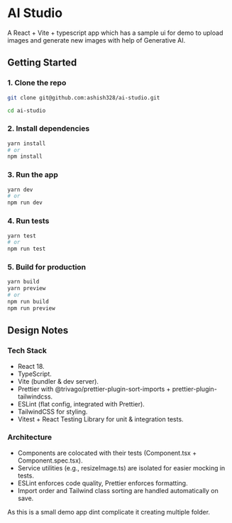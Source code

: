 # AI Studio

A React + Vite + typescript app which has a sample ui for demo to upload images and generate new images with help of Generative AI.

## Getting Started

### 1. Clone the repo

```bash
git clone git@github.com:ashish328/ai-studio.git

cd ai-studio
```

### 2. Install dependencies

```bash
yarn install
# or
npm install
```

### 3. Run the app

```bash
yarn dev
# or
npm run dev
```

### 4. Run tests

```bash
yarn test
# or
npm run test
```

### 5. Build for production

```bash
yarn build
yarn preview
# or
npm run build
npm run preview
```

## Design Notes

### Tech Stack

- React 18.
- TypeScript.
- Vite (bundler & dev server).
- Prettier with @trivago/prettier-plugin-sort-imports + prettier-plugin-tailwindcss.
- ESLint (flat config, integrated with Prettier).
- TailwindCSS for styling.
- Vitest + React Testing Library for unit & integration tests.

### Architecture

- Components are colocated with their tests (Component.tsx + Component.spec.tsx).
- Service utilities (e.g., resizeImage.ts) are isolated for easier mocking in tests.
- ESLint enforces code quality, Prettier enforces formatting.
- Import order and Tailwind class sorting are handled automatically on save.

As this is a small demo app dint complicate it creating multiple folder.

